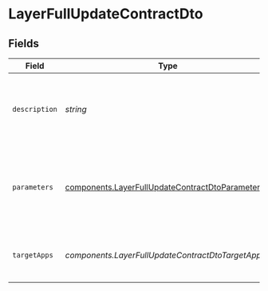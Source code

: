 # LayerFullUpdateContractDto


## Fields

| Field                                                                                                                | Type                                                                                                                 | Required                                                                                                             | Description                                                                                                          |
| -------------------------------------------------------------------------------------------------------------------- | -------------------------------------------------------------------------------------------------------------------- | -------------------------------------------------------------------------------------------------------------------- | -------------------------------------------------------------------------------------------------------------------- |
| `description`                                                                                                        | *string*                                                                                                             | :heavy_check_mark:                                                                                                   | A detailed description of the layer, explaining its purpose and functionality.                                       |
| `parameters`                                                                                                         | [components.LayerFullUpdateContractDtoParameters](../../models/components/layerfullupdatecontractdtoparameters.md)[] | :heavy_check_mark:                                                                                                   | An array of parameters associated with the layer, each defining specific attributes.                                 |
| `targetApps`                                                                                                         | *components.LayerFullUpdateContractDtoTargetApps*                                                                    | :heavy_minus_sign:                                                                                                   | List of target applications that this layer is intended for.                                                         |